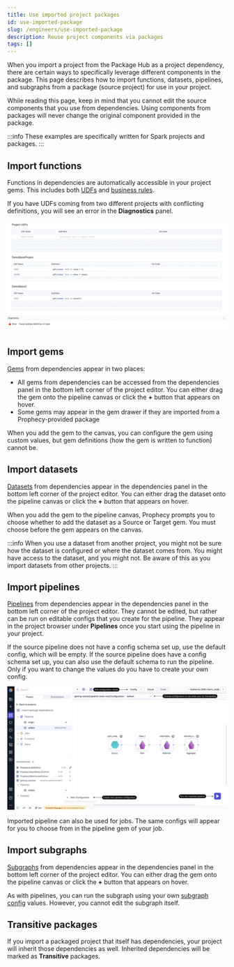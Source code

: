```yaml
---
title: Use imported project packages
id: use-imported-package
slug: /engineers/use-imported-package
description: Reuse project components via packages
tags: []
---
```


When you import a project from the Package Hub as a project dependency, there are certain ways to specifically leverage different components in the package. This page describes how to import functions, datasets, pipelines, and subgraphs from a package (source project) for use in your project.

While reading this page, keep in mind that you cannot edit the source components that you use from dependencies. Using components from packages will never change the original component provided in the package.

:::info
These examples are specifically written for Spark projects and packages.
:::

## Import functions

Functions in dependencies are automatically accessible in your project gems. This includes both [UDFs](/engineers/user-defined-functions) and [business rules](/engineers/business-rules).

If you have UDFs coming from two different projects with conflicting definitions, you will see an error in the **Diagnostics** panel.

![UDFConflict](./img/UDFConflictError.png)

## Import gems

[Gems](/engineers/gems) from dependencies appear in two places:

- All gems from dependencies can be accessed from the dependencies panel in the bottom left corner of the project editor. You can either drag the gem onto the pipeline canvas or click the **+** button that appears on hover.
- Some gems may appear in the gem drawer if they are imported from a Prophecy-provided package

When you add the gem to the canvas, you can configure the gem using custom values, but gem definitions (how the gem is written to function) cannot be.

## Import datasets

[Datasets](/engineers/dataset) from dependencies appear in the dependencies panel in the bottom left corner of the project editor. You can either drag the dataset onto the pipeline canvas or click the **+** button that appears on hover.

When you add the gem to the pipeline canvas, Prophecy prompts you to choose whether to add the dataset as a Source or Target gem. You must choose before the gem appears on the canvas.

:::info
When you use a dataset from another project, you might not be sure how the dataset is configured or where the dataset comes from. You might have access to the dataset, and you might not. Be aware of this as you import datasets from other projects.
:::

## Import pipelines

[Pipelines](/engineers/pipelines) from dependencies appear in the dependencies panel in the bottom left corner of the project editor. They cannot be edited, but rather can be run on editable configs that you create for the pipeline. They appear in the project browser under **Pipelines** once you start using the pipeline in your project.

If the source pipeline does not have a config schema set up, use the default config, which will be empty. If the source pipeline does have a config schema set up, you can also use the default schema to run the pipeline. Only if you want to change the values do you have to create your own config.

![Add new config to imported pipeline](img/imported-pipeline-config.png)

Imported pipeline can also be used for jobs. The same configs will appear for you to choose from in the pipeline gem of your job.

## Import subgraphs

[Subgraphs](/engineers/subgraph) from dependencies appear in the dependencies panel in the bottom left corner of the project editor. You can either drag the gem onto the pipeline canvas or click the **+** button that appears on hover.

As with pipelines, you can run the subgraph using your own [subgraph config](/engineers/basic-subgraph#subgraph-configurations) values. However, you cannot edit the subgraph itself.

## Transitive packages

If you import a packaged project that itself has dependencies, your project will inherit those dependencies as well. Inherited dependencies will be marked as **Transitive** packages.
